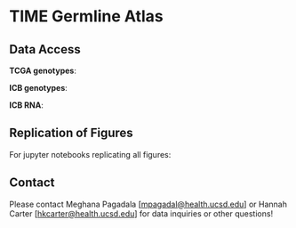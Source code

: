 # TIME Germline Atlas

## Data Access

**TCGA genotypes**:

**ICB genotypes**: 

**ICB RNA**: 

## Replication of Figures
For jupyter notebooks replicating all figures:

## Contact

Please contact Meghana Pagadala [mpagadal@health.ucsd.edu] or Hannah Carter [hkcarter@health.ucsd.edu] for data inquiries or other questions!

